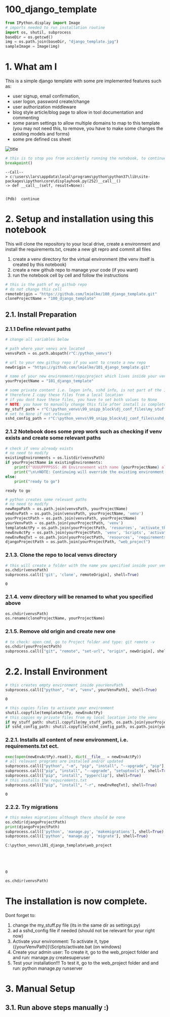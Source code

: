 # 100_django_template


```python
from IPython.display import Image
# imports needed to run installation routine
import os, shutil, subprocess
baseDir = os.getcwd()
img = os.path.join(baseDir, "django_template.jpg")
sampleImage = Image(img)
```

# 1. What am I

This is a simple django template with some pre implemented features such as:
- user signup, email confirmation,
- user logon, password create/change
- user authorization middleware
- blog style article/blog page to allow in tool documentation and commenting
- some param settings to allow multiple domains to map to this template (you may not need this, to remove, you have to make some changes the existing models and forms)
- some pre defined css sheet

![title](media/django_template.jpg)


```python
# this is to stop you from accidently running the notebook, to continue type: continue
breakpoint()
```

    --Call--
    > c:\users\lars\appdata\local\programs\python\python37\lib\site-packages\ipython\core\displayhook.py(252)__call__()
    -> def __call__(self, result=None):
    

    (Pdb)  continue
    

# 2. Setup and installation using this notebook

This will clone the repository to your local drive, create a environment and install the requirements.txt, create a new git repro and commit all files
1. create a venv directory for the virtual environment (the venv itself is created by this notebook)
2. create a new github repo to manage your code (if you want)
3. run the notebook cell by cell and follow the instructions


```python
# this is the path of my github repo
# do not change this cell
remoteOrigin = "https://github.com/lmielke/100_django_template.git"
cloneProjectName = "100_django_template"
```

## 2.1. Install Preparation
### 2.1.1 Define relevant paths


```python
# change all variables below

# path where your venvs are located
venvsPath = os.path.abspath(r"C:/python_venvs")

# url to your new githup repo if you want to create a new repo
newOrigin = "https://github.com/lmielke/101_django_template.git"

# name of your new environment/repo/project which lives inside your venvs path
yourProjectName = "101_django_template"

# some private content i.e. logon info, sshd info, is not part of the 100_django_template
# therefore I copy these files from a local location
# if you dont have these files, you have to set both values to None
# NOTE: you have to manually change this file after install is complete (run Notebook first)
my_stuff_path = r"C:\python_venvs\99_snipp_block\dj_conf_files\my_stuff.py" # set to None if no file
# set to None if not relevant
sshd_config_path = r"C:\python_venvs\99_snipp_block\dj_conf_files\sshd_config" # set to None if no file
```

### 2.1.2 Notebook does some prep work such as checking if venv exists and create some relevant paths


```python
# check if venv already exists
# no need to modify
existingEnvironments = os.listdir(venvsPath)
if yourProjectName in existingEnvironments:
    print(f"UUUUPPPPSSS: AN Environement with name {yourProjectName} already exists in {venvsPath} \n{existingEnvironments}")
    print("\n\nNOTE: Continuing will override the existing environment and you deserve whatever happens then !!")
else:
    print("ready to go")
```

    ready to go
    


```python
# python creates some relevant paths
# no need to modify
newRepoPath = os.path.join(venvsPath, yourProjectName)
newEnvPath = os.path.join(venvsPath, yourProjectName, 'venv')
yourProjectPath = os.path.join(venvsPath, yourProjectName)
yourVenvPath = os.path.join(yourProjectPath, 'venv')
templateActPy = os.path.join(yourProjectPath, 'resources', 'activate_this.py')
newEnvActPy = os.path.join(yourProjectPath, 'venv', 'Scripts', 'activate_this.py')
newEnvReqTxt = os.path.join(yourProjectPath, 'resources', 'requirements.txt')
djangoProjectPath = os.path.join(yourProjectPath, "web_project")
```

### 2.1.3. Clone the repo to local venvs directory


```python
# this will create a folder with the name you specified inside your venv folder and copy all relevant files from my repo
os.chdir(venvsPath)
subprocess.call(['git', 'clone', remoteOrigin], shell=True)
```




    0



### 2.1.4. venv directory will be renamed to what you specified above


```python
os.chdir(venvsPath)
os.rename(cloneProjectName, yourProjectName)
```

### 2.1.5. Remove old origin and create new one


```python
# to check: open cmd, go to Project folder and type: git remote -v
os.chdir(yourProjectPath)
subprocess.call(["git", "remote", "set-url", "origin", newOrigin], shell=True)
```

# 2.2. Install Environment


```python
# this creates empty environment inside yourVenvPath
subprocess.call(["python", "-m", "venv", yourVenvPath], shell=True)
```




    0




```python
# this copies files to activate your environment
shutil.copyfile(templateActPy, newEnvActPy)
# this copies my private files from my local location into the venv
if my_stuff_path: shutil.copyfile(my_stuff_path, os.path.join(yourProjectPath, "web_project", "web_project", "my_stuff.py"))
if sshd_config_path: shutil.copyfile(sshd_config_path, os.path.join(yourProjectPath, "conf_files", "sshd_config"))
```

### 2.2.1. Installs all content of new environment, i.e. requirements.txt ect.


```python
exec(open(newEnvActPy).read(), dict(__file__ = newEnvActPy))
# all relevant programs are installed and/or updated
subprocess.call(["python", "-m", "pip", "install", "--upgrade", "pip"], shell=True)
subprocess.call(["pip", "install", "--upgrade", "setuptools"], shell=True)
subprocess.call(["pip", "install", "pyperclip"], shell=True)
# this installs the requirements.txt
subprocess.call(["pip", "install", "-r", newEnvReqTxt], shell=True)
```




    0



### 2.2.2. Try migrations


```python
# this makes migrations although there should be none
os.chdir(djangoProjectPath)
print(djangoProjectPath)
subprocess.call(['python', 'manage.py', 'makemigrations'], shell=True)
subprocess.call(['python', 'manage.py', 'migrate'], shell=True)
```

    C:\python_venvs\101_django_template\web_project
    




    0




```python
os.chdir(venvsPath)
```

# The installation is now complete.

Dont forget to:
1. change the my_stuff.py file (its in the same dir as settings.py)
2. ad a sshd_config file if needed (should not be relevant for your right now)
3. Activate your environment: To activate it, type {{yourVenvPath}}\Scripts/activate.bat (on windows)
4. Create your admin user: To create it, go to the web_project folder and and run: manage.py createsuperuser
5. Test your installation!!! To test it, go to the web_project folder and and run: python manage.py runserver

# 3. Manual Setup
## 3.1. Run above steps manually :)


```python

```
